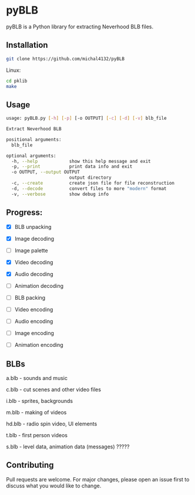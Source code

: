 # pyBLB

pyBLB is a Python library for extracting Neverhood BLB files.

## Installation
```bash
git clone https://github.com/michal4132/pyBLB
```
Linux:
```bash
cd pklib
make
```

## Usage

```bash
usage: pyBLB.py [-h] [-p] [-o OUTPUT] [-c] [-d] [-v] blb_file

Extract Neverhood BLB

positional arguments:
  blb_file

optional arguments:
  -h, --help            show this help message and exit
  -p, --print           print data info and exit
  -o OUTPUT, --output OUTPUT
                        output directory
  -c, --create          create json file for file reconstruction
  -d, --decode          convert files to more "modern" format
  -v, --verbose         show debug info
```
## Progress:
- [x] BLB unpacking
- [x] Image decoding
- [ ] Image palette 
- [x] Video decoding
- [x] Audio decoding
- [ ] Animation decoding

- [ ] BLB packing
- [ ] Video encoding
- [ ] Audio encoding
- [ ] Image encoding
- [ ] Animation encoding

## BLBs
a.blb  - sounds and music

c.blb  - cut scenes and other video files

i.blb  - sprites, backgrounds

m.blb  - making of videos

hd.blb - radio spin video, UI elements

t.blb  - first person videos

s.blb  - level data, animation data (messages) ?????


## Contributing
Pull requests are welcome. For major changes, please open an issue first to discuss what you would like to change.
